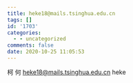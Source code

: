 ```yaml
---
title: heke18@mails.tsinghua.edu.cn
tags: []
id: '1703'
categories:
  - - uncategorized
comments: false
date: 2020-10-25 11:05:53
---
```


柯 何 heke18@mails.tsinghua.edu.cn heke